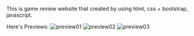 This is game review website that created by using html, css + bootstrap, javascript.

Here's Previews:
![preview01](https://github.com/user-attachments/assets/5bbed3e5-54dc-408b-ba9f-2ba9f3ef6097)
![preview02](https://github.com/user-attachments/assets/4b7f1a8a-11d2-4a78-aa44-11812da7dd88)
![preview03](https://github.com/user-attachments/assets/4bca6f4e-43a5-4d12-a17b-de49ae2be78f)
